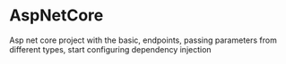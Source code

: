 # AspNetCore
Asp net core project with the basic, endpoints, passing parameters from different types, start configuring dependency injection
